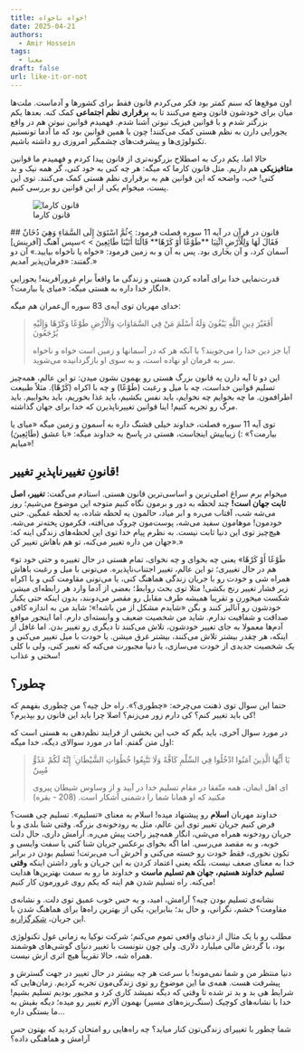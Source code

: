 ```yaml
---
title: خواه ناخواه!
date: 2025-04-21
authors:
  - Amir Hossein
tags:
  - معنا
draft: false
url: like-it-or-not
---
```

اون موقع‌ها که سنم کمتر بود فکر می‌کردم قانون فقط برای کشور‌ها و آدماست. ملت‌ها میان برای خودشون قانون وضع می‌کنند تا به **برقراری نظم اجتماعی** کمک کنه. بعدها یکم بزرگتر شدم و با قوانین فیزیک نیوتن آشنا شدم. فهمیدم قوانین نیوتن هم در واقع یجورایی دارن به نظم هستی کمک می‌کنند! چون با همین قوانین بود که ما آدما تونستیم تکنولوژی‌ها و پیشرفت‌های چشمگیر امروزی رو داشته باشیم. 

حالا اما، یکم درک به اصطلاح بزرگونه‌تری از قانون پیدا کردم و فهمیدم ما قوانین **متافیزیکی** هم داریم. مثل قانون کارما که میگه: هر چه کنی به خود کنی، گر همه نیک و بد کنی! خب، واضحه که این قوانین هم به برقراری نظم هستی کمک می‌کنند. توی این پست، میخوام یکی از این قوانین رو بررسی کنیم.

<figure>
  <img src="https://upload.wikimedia.org/wikipedia/commons/thumb/0/03/It_Shoots_Further_Than_He_Dreams.jpg/960px-It_Shoots_Further_Than_He_Dreams.jpg" alt="قانون کارما">
  <figcaption>قانون کارما</figcaption>
</figure>
## قانون در قرآن
در آیه 11 سوره فصلت فرمود:
>ثُمَّ اسْتَوَىٰ إِلَى السَّمَاءِ وَهِيَ دُخَانٌ فَقَالَ لَهَا وَلِلْأَرْضِ ائْتِيَا **طَوْعًا أَوْ كَرْهًا** قَالَتَا أَتَيْنَا طَائِعِينَ
>
>سپس آهنگ [آفرينش‌] آسمان كرد، و آن بخارى بود. پس به آن و به زمين فرمود: «خواه يا ناخواه بياييد.» آن دو گفتند: «فرمان‌پذير آمديم.»

قدرت‌نمایی خدا برای آماده کردن هستی و زندگی ما واقعاً برام غرورآفرینه! یجورایی انگار خدا داره به هستی میگه: «میای یا بیارمت؟». 

خدای مهربان توی آیه‌ی 83 سوره آل‌عمران هم میگه:
>أَفَغَيْرَ دِينِ اللَّهِ يَبْغُونَ وَلَهُ أَسْلَمَ مَنْ فِي السَّمَاوَاتِ وَالْأَرْضِ طَوْعًا وَكَرْهًا وَإِلَيْهِ يُرْجَعُونَ
>
>آيا جز دين خدا را مى‌جويند؟ با آنكه هر كه در آسمانها و زمين است خواه و ناخواه سر به فرمان او نهاده است، و به سوى او بازگردانيده مى‌شويد.

این دو تا آیه دارن یه قانون بزرگ هستی رو بهمون نشون میدن: تو این عالم، همه‌چیز تسلیم قوانین خداست، چه با میل و رغبت (طَوْعًا) و چه با اکراه (كَرْهًا). مثلاً طبیعت اطرافمون. ما چه بخوایم چه نخوایم، باید نفس بکشیم، باید غذا بخوریم، باید بخوابیم. باید مرگ رو تجربه کنیم! اینا قوانین تغییرناپذیرن که خدا برای جهان گذاشته.

توی آیه 11 سوره فصلت، خداوند خیلی قشنگ داره به آسمون و زمین میگه «میای یا بیارمت؟» :) زیباییش اینجاست، هستی در پاسخ به خداوند میگه: «با عشق (طَائِعِينَ) میایم»!
## قانونِ تغییرناپذیرِ تغییر!
میخوام برم سراغ اصلی‌ترین و اساسی‌ترین قانون هستی. استادم می‌گفت: **تغییر، اصل ثابت جهان است!**
چند لحظه به دور و برمون نگاه کنیم متوجه این موضوع می‌شیم؛ روز می‌شه شب، آفتاب می‌ره و ابر میاد، حالمون یه لحظه شاده، یه لحظه غمگین. حتی خودمون! موهامون سفید می‌شه، پوست‌مون چروک می‌افته، فکرمون پخته‌تر می‌شه. هیچ‌چیز توی این دنیا ثابت نیست. به نظرم پیام خدا توی این لحظه‌های زندگی اینه که: «جهان من داره تغییر می‌کنه، تو هم باهاش تغییر کن.»

«طَوْعًا أَوْ كَرْهًا» یعنی چه بخوای و چه نخوای، تمام هستی در حال تغییره و حتی خود تو هم در حال تغییری؛ تو این عالم، تغییر اجتناب‌ناپذیره. می‌تونی با میل و رغبت باهاش همراه شی و خودت رو با جریان زندگی هماهنگ کنی، یا می‌تونی مقاومت کنی و با اکراه زیر فشار تغییر رنج بکشی! مثلا توی بحث روابط؛ بعضی از آدما وارد هر رابطه‌ای میشن شکست میخورن و تقریبا همیشه طرف مقابل رو مقصر می‌دونند، بدون اینکه حتی یکبار خودشون رو آنالیز کنند و بگن «شایدم مشکل از من باشه!»؛ شاید من به اندازه کافی صداقت و شفافیت ندارم. شاید من شخصیت ضعیف و وابسته‌ای دارم. اما اینجور مواقع آدم‌ها معمولا به جای تغییر خودشون، تلاش می‌کنند تا دیگری رو تغییر بدن. اما غافل از اینکه، هر چقدر بیشتر تلاش می‌کنند، بیشتر غرق میشن. یا خودت با میل تغییر می‌کنی و یک شخصیت جدیدی از خودت می‌سازی، یا دنیا مجبورت می‌کنه که تغییر کنی، ولی با کلی سختی و عذاب! 
## چطور؟
حتما این سوال توی ذهنت می‌چرخه: «چطوری؟». راه‌ حل چیه؟ من چطوری بفهمم که کی باید تغییر کنم؟ کی دارم زور می‌زنم؟ اصلا چرا باید این قانون رو بپذیرم؟!

در مورد سوال آخری، باید بگم که خب این بخشی از فرایند نظم‌دهی به هستی است که اول متن گفتم. اما در مورد سوالای دیگه، خدا میگه:
> يَا أَيُّهَا الَّذِينَ آمَنُوا ادْخُلُوا فِي السِّلْمِ كَافَّةً وَلَا تَتَّبِعُوا خُطُوَاتِ الشَّيْطَانِ ۚ إِنَّهُ لَكُمْ عَدُوٌّ مُبِينٌ
> 
> ای اهل ایمان، همه متّفقا در مقام تسلیم خدا در آیید و از وساوس شیطان پیروی مکنید که او همانا شما را دشمنی آشکار است. (208 - بقره)

خداوند مهربان **اسلام** رو پیشنهاد میده! اسلام به معنای «تسلیم». تسلیم چی هست؟ فرض کنیم جریان تغییر توی این عالم، مثل یه رودخونه‌ی بزرگه. وقتی شنا بلدی و با جریان رودخونه همراه می‌شی، انگار همه‌چیز راحت پیش می‌ره. آرامش داری، حال دلت خوبه، و به مقصد می‌رسی. اما اگه بخوای برعکس جریان شنا کنی یا سفت وایسی و تکون نخوری، فقط خودت رو خسته می‌کنی و آخرش آب می‌برتت! تسلیم بودن در برابر خدا به معنای ضعف نیست، بلکه یعنی اعتماد کردن به این جریان و باور داشتن اینکه **وقتی تسلیم خداوند هستیم، جهان هم تسلیم ماست** و خداوند ما رو به سمت بهترین‌ها هدایت می‌کنه. راه تسلیم شدن هم اینه که یکم روی غرورمون کار کنیم! 

نشانه‌ی تسلیم بودن چیه؟ آرامش، امید، و یه حس خوب عمیق توی دلت. و نشانه‌ی مقاومت؟ خشم، نگرانی، و حال بد؛ بنابراین، یکی از بهترین راه‌ها برای هماهنگ شدن با این جریان، [شکرگزاریه](https://artsnet.ir/fa/thanks-god/).

مطلب رو با یک مثال از دنیای واقعی تموم می‌کنم؛ شرکت نوکیا یه زمانی غول تکنولوژی بود، با گردش مالی میلیارد دلاری. ولی چون نتونست با تغییر دنیای گوشی‌های هوشمند همراه شه، حالا تقریباً هیچ اثری ازش نیست. 

دنیا منتظر من و شما نمی‌مونه! با سرعت هر چه بیشتر در حال تغییر در جهت گسترش و پیشرفت هست. همه‌ی ما این موضوع رو توی زندگی‌مون تجربه کردیم. زمان‌هایی که شرایط هی بد و بد تر شده تا وقتی که دیگه نمیشد کاری کرد و مجبور بودیم تسلیم بشیم! خدا با نشانه‌های کوچیک (سنگ‌ریزه‌های مسیر) بهمون آلارم تغییر رو میده؛ دیگه بقیش به ما بستگی داره...

شما چطور با تغییرای زندگی‌تون کنار میاید؟ چه راه‌هایی رو امتحان کردید که بهتون حس آرامش و هماهنگی داده؟



